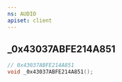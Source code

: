 ```yaml
---
ns: AUDIO
apiset: client
---
```

## _0x43037ABFE214A851

```c
// 0x43037ABFE214A851
void _0x43037ABFE214A851();
```
